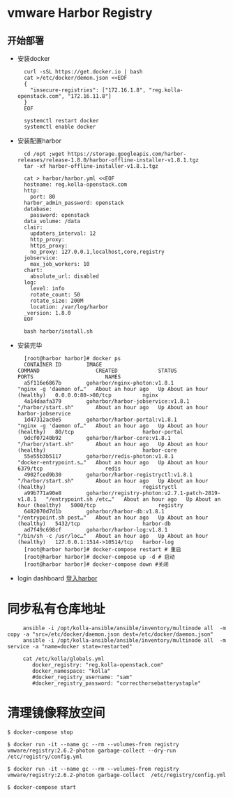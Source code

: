 # vmware Harbor Registry

## 开始部署

- 安装docker

    	curl -sSL https://get.docker.io | bash
    	cat >/etc/docker/demon.json <<EOF
    	{
    	  "insecure-registries": ["172.16.1.8", "reg.kolla-openstack.com", "172.16.11.8"]
    	}
    	EOF
    
    	systemctl restart docker
    	systemctl enable docker 

- 安装配置harbor

    	cd /opt ;wget https://storage.googleapis.com/harbor-releases/release-1.8.0/harbor-offline-installer-v1.8.1.tgz
    	tar -xf harbor-offline-installer-v1.8.1.tgz

    	cat > harbor/harbor.yml <<EOF 
    	hostname: reg.kolla-openstack.com
    	http:
    	  port: 80
    	harbor_admin_password: openstack
    	database:
    	  password: openstack
    	data_volume: /data
    	clair: 
    	  updaters_interval: 12
    	  http_proxy:
    	  https_proxy:
    	  no_proxy: 127.0.0.1,localhost,core,registry
    	jobservice:
    	  max_job_workers: 10
    	chart:
    	  absolute_url: disabled
    	log:
    	  level: info
    	  rotate_count: 50
    	  rotate_size: 200M
    	  location: /var/log/harbor
    	_version: 1.8.0
    	EOF
    	 
    	bash harbor/install.sh 

- 安装完毕
  
    	[root@harbor harbor]# docker ps
		CONTAINER ID        IMAGE                                               COMMAND                  CREATED             STATUS                       PORTS                       NAMES
		a5f116e6867b        goharbor/nginx-photon:v1.8.1                        "nginx -g 'daemon of…"   About an hour ago   Up About an hour (healthy)   0.0.0.0:80->80/tcp          nginx
		4a14daafa379        goharbor/harbor-jobservice:v1.8.1                   "/harbor/start.sh"       About an hour ago   Up About an hour                                         harbor-jobservice
		1d47312ac0e5        goharbor/harbor-portal:v1.8.1                       "nginx -g 'daemon of…"   About an hour ago   Up About an hour (healthy)   80/tcp                      harbor-portal
		9dcf07240b92        goharbor/harbor-core:v1.8.1                         "/harbor/start.sh"       About an hour ago   Up About an hour (healthy)                               harbor-core
		55e55b3b5117        goharbor/redis-photon:v1.8.1                        "docker-entrypoint.s…"   About an hour ago   Up About an hour             6379/tcp                    redis
		4902fced9b30        goharbor/harbor-registryctl:v1.8.1                  "/harbor/start.sh"       About an hour ago   Up About an hour (healthy)                               registryctl
		a99b771a90e8        goharbor/registry-photon:v2.7.1-patch-2819-v1.8.1   "/entrypoint.sh /etc…"   About an hour ago   Up About an hour (healthy)   5000/tcp                    registry
		6482070d7d1b        goharbor/harbor-db:v1.8.1                           "/entrypoint.sh post…"   About an hour ago   Up About an hour (healthy)   5432/tcp                    harbor-db
		ad7f49c698cf        goharbor/harbor-log:v1.8.1                          "/bin/sh -c /usr/loc…"   About an hour ago   Up About an hour (healthy)   127.0.0.1:1514->10514/tcp   harbor-log
		[root@harbor harbor]# docker-compose restart # 重启
		[root@harbor harbor]# docker-compose up -d # 启动
		[root@harbor harbor]# docker-compose down #关闭


- login dashboard
    	[登入harbor](http://reg.kolla-openstack.com/)
# 同步私有仓库地址

         ansible -i /opt/kolla-ansible/ansible/inventory/multinode all  -m copy -a "src=/etc/docker/daemon.json dest=/etc/docker/daemon.json"
         ansible -i /opt/kolla-ansible/ansible/inventory/multinode all  -m service -a "name=docker state=restarted"
         
         cat /etc/kolla/globals.yml
            docker_registry: "reg.kolla-openstack.com"
            docker_namespace: "kolla"
            #docker_registry_username: "sam"
            #docker_registry_password: "correcthorsebatterystaple"



# 清理镜像释放空间
```
$ docker-compose stop

$ docker run -it --name gc --rm --volumes-from registry vmware/registry:2.6.2-photon garbage-collect --dry-run /etc/registry/config.yml

$ docker run -it --name gc --rm --volumes-from registry vmware/registry:2.6.2-photon garbage-collect  /etc/registry/config.yml

$ docker-compose start
```
